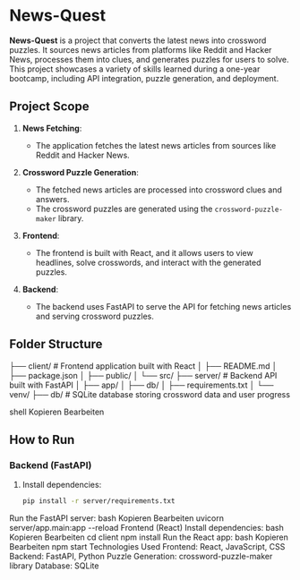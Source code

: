 # News-Quest

**News-Quest** is a project that converts the latest news into crossword puzzles. It sources news articles from platforms like Reddit and Hacker News, processes them into clues, and generates puzzles for users to solve. This project showcases a variety of skills learned during a one-year bootcamp, including API integration, puzzle generation, and deployment.

## Project Scope

1. **News Fetching**:
   - The application fetches the latest news articles from sources like Reddit and Hacker News.

2. **Crossword Puzzle Generation**:
   - The fetched news articles are processed into crossword clues and answers.
   - The crossword puzzles are generated using the `crossword-puzzle-maker` library.

3. **Frontend**:
   - The frontend is built with React, and it allows users to view headlines, solve crosswords, and interact with the generated puzzles.

4. **Backend**:
   - The backend uses FastAPI to serve the API for fetching news articles and serving crossword puzzles.

## Folder Structure

├── client/ # Frontend application built with React │ ├── README.md │ ├── package.json │ ├── public/ │ └── src/ ├── server/ # Backend API built with FastAPI │ ├── app/ │ ├── db/ │ ├── requirements.txt │ └── venv/ ├── db/ # SQLite database storing crossword data and user progress

shell
Kopieren
Bearbeiten

## How to Run

### Backend (FastAPI)
1. Install dependencies:
   ```bash
   pip install -r server/requirements.txt
Run the FastAPI server:
bash
Kopieren
Bearbeiten
uvicorn server/app.main:app --reload
Frontend (React)
Install dependencies:
bash
Kopieren
Bearbeiten
cd client
npm install
Run the React app:
bash
Kopieren
Bearbeiten
npm start
Technologies Used
Frontend: React, JavaScript, CSS
Backend: FastAPI, Python
Puzzle Generation: crossword-puzzle-maker library
Database: SQLite
